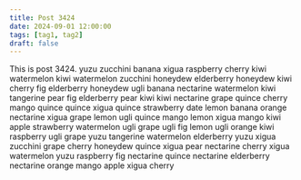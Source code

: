 ```yaml
---
title: Post 3424
date: 2024-09-01 12:00:00
tags: [tag1, tag2]
draft: false
---
```

This is post 3424.
yuzu
zucchini
banana
xigua
raspberry
cherry
kiwi
watermelon
kiwi
watermelon
zucchini
honeydew
elderberry
honeydew
kiwi
cherry
fig
elderberry
honeydew
ugli
banana
nectarine
watermelon
kiwi
tangerine
pear
fig
elderberry
pear
kiwi
kiwi
nectarine
grape
quince
cherry
mango
quince
quince
xigua
quince
strawberry
date
lemon
banana
orange
nectarine
xigua
grape
lemon
ugli
quince
mango
lemon
xigua
mango
kiwi
apple
strawberry
watermelon
ugli
grape
ugli
fig
lemon
ugli
orange
kiwi
raspberry
ugli
grape
yuzu
tangerine
watermelon
elderberry
yuzu
xigua
zucchini
grape
cherry
honeydew
quince
xigua
pear
nectarine
cherry
xigua
watermelon
yuzu
raspberry
fig
nectarine
quince
nectarine
elderberry
nectarine
orange
mango
apple
xigua
cherry
